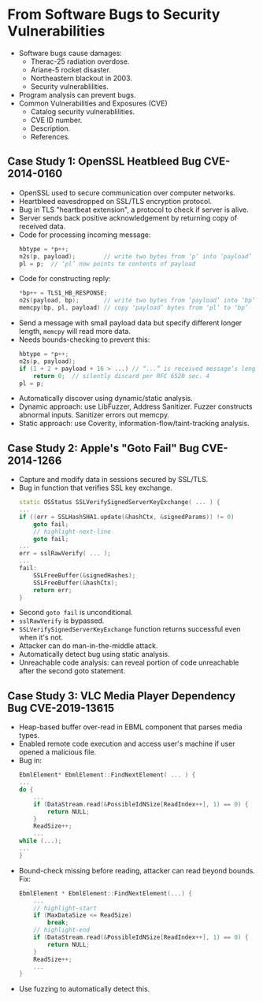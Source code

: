 # From Software Bugs to Security Vulnerabilities

- Software bugs cause damages:
	- Therac-25 radiation overdose.
	- Ariane-5 rocket disaster.
	- Northeastern blackout in 2003.
	- Security vulnerablilities.
- Program analysis can prevent bugs.
- Common Vulnerabilities and Exposures (CVE)
	- Catalog security vulnerablilities.
	- CVE ID number.
	- Description.
	- References.

## Case Study 1: OpenSSL Heatbleed Bug CVE-2014-0160
- OpenSSL used to secure communication over computer networks.
- Heartbleed eavesdropped on SSL/TLS encryption protocol.
- Bug in TLS "heartbeat extension", a protocol to check if server is alive.
- Server sends back positive acknowledgement by returning copy of received data.
- Code for processing incoming message:
	```cpp
	hbtype = *p++;
	n2s(p, payload);        // write two bytes from ‘p’ into ‘payload’
	pl = p;  // ‘pl’ now points to contents of payload
	```
- Code for constructing reply:
	```cpp
	*bp++ = TLS1_HB_RESPONSE;
	n2s(payload, bp);       // write two bytes from ‘payload’ into ‘bp’ 
	memcpy(bp, pl, payload) // copy ‘payload’ bytes from ‘pl’ to ‘bp’
	```
- Send a message with small payload data but specify different longer length, `memcpy` will
read more data.
- Needs bounds-checking to prevent this:
	```cpp
	hbtype = *p++;
	n2s(p, payload);
	if (1 + 2 + payload + 16 > ...) // “...” is received message’s length
		return 0;  // silently discard per RFC 6520 sec. 4
	pl = p;
	```
- Automatically discover using dynamic/static analysis.
- Dynamic approach: use LibFuzzer, Address Sanitizer. Fuzzer constructs abnormal inputs.
Sanitizer errors out memcpy.
- Static approach: use Coverity, information-flow/taint-tracking analysis.

## Case Study 2: Apple's "Goto Fail" Bug CVE-2014-1266
- Capture and modify data in sessions secured by SSL/TLS.
- Bug in function that verifies SSL key exchange.
	```cpp
	static OSStatus SSLVerifySignedServerKeyExchange( ... ) {
	...
	if ((err = SSLHashSHA1.update(&hashCtx, &signedParams)) != 0)
		goto fail;
		// highlight-next-line
		goto fail;
	...
	err = sslRawVerify( ... );
	...
	fail:
		SSLFreeBuffer(&signedHashes);
		SSLFreeBuffer(&hashCtx);
		return err;
	}
	```
- Second `goto fail` is unconditional.
- `sslRawVerify` is bypassed.
- `SSLVerifySignedServerKeyExchange` function returns successful even when it's not.
- Attacker can do man-in-the-middle attack.
- Automatically detect bug using static analysis.
- Unreachable code analysis: can reveal portion of code unreachable after the second goto statement.

## Case Study 3: VLC Media Player Dependency Bug CVE-2019-13615
- Heap-based buffer over-read in EBML component that parses media types.
- Enabled remote code execution and access user's machine if user opened a malicious file.
- Bug in:
	```cpp
	EbmlElement* EbmlElement::FindNextElement( ... ) {
	...
	do {
		...
		if (DataStream.read(&PossibleIdNSize[ReadIndex++], 1) == 0) {
			return NULL;
		}
		ReadSize++;
		...
	while (...);
	...
	}
	```
- Bound-check missing before reading, attacker can read beyond bounds. Fix:
	```cpp
	EbmlElement * EbmlElement::FindNextElement(...) {
		...
		// highlight-start
		if (MaxDataSize <= ReadSize)
			break;
		// highlight-end
		if (DataStream.read(&PossibleIdNSize[ReadIndex++], 1) == 0) {
			return NULL;
		}
		ReadSize++;
		...
	}
	```
- Use fuzzing to automatically detect this.
